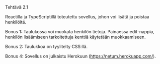 Tehtävä 2.1

Reactilla ja TypeScriptillä toteutettu sovellus, johon voi lisätä ja poistaa henkilöitä.

Bonus 1: Taulukossa voi muokata henkilön tietoja. Painaessa edit-nappia, henkilön lisäämiseen
tarkoitettuja kenttiä käytetään muokkaamiseen.

Bonus 2: Taulukkoa on tyylitelty CSS:llä.

Bonus 4: Sovellus on julkaistu Herokuun (https://netum.herokuapp.com/).
